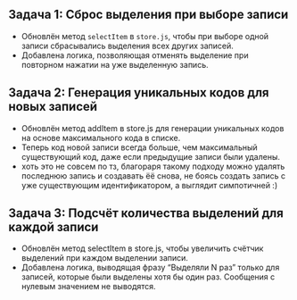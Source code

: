 
## Задача 1: Сброс выделения при выборе записи

- Обновлён метод `selectItem` в `store.js`, чтобы при выборе одной записи сбрасывались выделения всех других записей.
- Добавлена логика, позволяющая отменять выделение при повторном нажатии на уже выделенную запись.


## Задача 2: Генерация уникальных кодов для новых записей
- Обновлён метод addItem в store.js для генерации уникальных кодов на основе максимального кода в списке.
- Теперь код новой записи всегда больше, чем максимальный существующий код, даже если предыдущие записи были удалены.
- хоть это не совсем по тз, благораря такому подходу можно удалять последнюю запись и создавать ёё снова, не боясь создать запись с уже существующим идентификатором, а выглядит симпотичней :) 

## Задача 3: Подсчёт количества выделений для каждой записи
- Обновлён метод selectItem в store.js, чтобы увеличить счётчик выделений при каждом выделении записи.
- Добавлена логика, выводящая фразу “Выделяли N раз” только для записей, которые были выделены хотя бы один раз. Сообщения с нулевым значением не выводятся.
